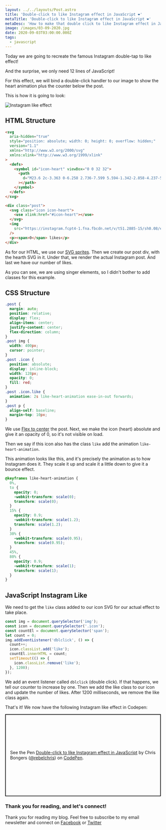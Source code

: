 ```yaml
---
layout: ../../layouts/Post.astro
title: 'Double-click to like Instagram effect in JavaScript ❤️'
metaTitle: 'Double-click to like Instagram effect in JavaScript ❤️'
metaDesc: 'How to make that double click to like Instagram effect in JavaScript'
image: /images/03-09-2020.jpg
date: 2020-09-03T03:00:00.000Z
tags:
  - javascript
---
```


Today we are going to recreate the famous Instagram double-tap to like effect!

And the surprise, we only need 12 lines of JavaScript!

For this effect, we will bind a double-click handler to our image to show the heart animation plus the counter below the post.

This is how it is going to look:

![Instagram like effect](https://cdn.hashnode.com/res/hashnode/image/upload/v1598983331183/g8aT-3tlj.gif)

## HTML Structure

```html
<svg
  aria-hidden="true"
  style="position: absolute; width: 0; height: 0; overflow: hidden;"
  version="1.1"
  xmlns="http://www.w3.org/2000/svg"
  xmlns:xlink="http://www.w3.org/1999/xlink"
>
  <defs>
    <symbol id="icon-heart" viewBox="0 0 32 32">
      <path
        d="M23.6 2c-3.363 0-6.258 2.736-7.599 5.594-1.342-2.858-4.237-5.594-7.601-5.594-4.637 0-8.4 3.764-8.4 8.401 0 9.433 9.516 11.906 16.001 21.232 6.13-9.268 15.999-12.1 15.999-21.232 0-4.637-3.763-8.401-8.4-8.401z"
      ></path>
    </symbol>
  </defs>
</svg>

<div class="post">
  <svg class="icon icon-heart">
    <use xlink:href="#icon-heart"></use>
  </svg>
  <img
    src="https://instagram.fcpt4-1.fna.fbcdn.net/v/t51.2885-15/sh0.08/e35/s640x640/105986995_880679399008682_4786248831928918923_n.jpg?_nc_ht=instagram.fcpt4-1.fna.fbcdn.net&_nc_cat=102&_nc_ohc=ZI2jfIEB-tUAX8MMD58&oh=4cc88009309dbc5b223b8334408ac213&oe=5F78F3A2"
  />
  <p><span>0</span> likes</p>
</div>
```

As for our HTML, we use our [SVG sprites](https://daily-dev-tips.com/posts/svg-sprites/).
Then we create our post div, with the hearth SVG in it.
Under that, we render the actual Instagram post.
And last we have our number of likes.

As you can see, we are using singer elements, so I didn't bother to add classes for this example.

## CSS Structure

```css
.post {
  margin: auto;
  position: relative;
  display: flex;
  align-items: center;
  justify-content: center;
  flex-direction: column;
}
.post img {
  width: 400px;
  cursor: pointer;
}
.post .icon {
  position: absolute;
  display: inline-block;
  width: 128px;
  opacity: 0;
  fill: red;
}
.post .icon.like {
  animation: 2s like-heart-animation ease-in-out forwards;
}
.post p {
  align-self: baseline;
  margin-top: 10px;
}
```

We use [Flex to center](https://daily-dev-tips.com/posts/css-flexbox-most-easy-center-vertical-and-horizontal/) the post.
Next, we make the icon (heart) absolute and give it an opacity of 0, so it's not visible on load.

Then we say if this icon also has the class `like` add the animation `like-heart-animation`.

This animation looks like this, and it's precisely the animation as to how Instagram does it.
They scale it up and scale it a little down to give it a bounce effect.

```css
@keyframes like-heart-animation {
  0%,
  to {
    opacity: 0;
    -webkit-transform: scale(0);
    transform: scale(0);
  }
  15% {
    opacity: 0.9;
    -webkit-transform: scale(1.2);
    transform: scale(1.2);
  }
  30% {
    -webkit-transform: scale(0.95);
    transform: scale(0.95);
  }
  45%,
  80% {
    opacity: 0.9;
    -webkit-transform: scale(1);
    transform: scale(1);
  }
}
```

## JavaScript Instagram Like

We need to get the `like` class added to our icon SVG for our actual effect to take place.

```js
const img = document.querySelector('img');
const icon = document.querySelector('.icon');
const countEl = document.querySelector('span');
let count = 0;
img.addEventListener('dblclick', () => {
  count++;
  icon.classList.add('like');
  countEl.innerHTML = count;
  setTimeout(() => {
    icon.classList.remove('like');
  }, 1200);
});
```

We add an event listener called `dblclick` (double click).
If that happens, we tell our counter to increase by one.
Then we add the like class to our icon and update the number of likes.
After 1200 milliseconds, we remove the like class again.

That's it! We now have the following Instagram like effect in Codepen:

<p class="codepen" data-height="265" data-theme-id="dark" data-default-tab="css,result" data-user="rebelchris" data-slug-hash="LYNjaRQ" style="height: 265px; box-sizing: border-box; display: flex; align-items: center; justify-content: center; border: 2px solid; margin: 1em 0; padding: 1em;" data-pen-title="Double-click to like Instagram effect in JavaScript">
  <span>See the Pen <a href="https://codepen.io/rebelchris/pen/LYNjaRQ">
  Double-click to like Instagram effect in JavaScript</a> by Chris Bongers (<a href="https://codepen.io/rebelchris">@rebelchris</a>)
  on <a href="https://codepen.io">CodePen</a>.</span>
</p>
<script async src="https://static.codepen.io/assets/embed/ei.js"></script>

### Thank you for reading, and let's connect!

Thank you for reading my blog. Feel free to subscribe to my email newsletter and connect on [Facebook](https://www.facebook.com/DailyDevTipsBlog) or [Twitter](https://twitter.com/DailyDevTips1)
